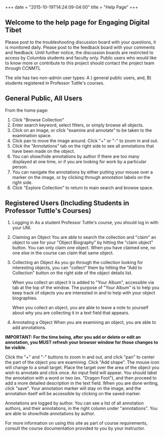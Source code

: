 +++
date = "2015-10-19T14:24:09-04:00"
title = "Help Page"
+++

## Welcome to the help page for Engaging Digital Tibet

Please post to the troubleshooting discussion board with your questions, it is monitored daily. Please post to the feedback board with your comments and feedback. Until further notice, the discussion boards are restricted to access by Columbia students and faculty only. Public users who would like to know more or contribute to this project should contact the project team through CCNMTL

The site has two non-admin user types: A ) general public users, and, B) students registered in Professor Tuttle's courses.

## General Public, All Users

From the home page:

1) Click "Browse Collection"
2) Enter search keyword, select filters, or simply browse all objects.
3) Click on an image, or click "examine and annotate" to be taken to the examination space.
4) Click pan to move the image around. Click "+" or "-" to zoom in and out.
5) Click the "Annotations" tab on the right side to see all annotations that have been made on the object.
6) You can show/hide annotations by author if there are too many displayed at one time, or if you are looking for work by a particular person.
7) You can navigate the annotations by either putting your mouse over a marker on the image, or by clicking through annotation labels on the right side.
8) Click "Explore Collection" to return to main search and browse space.

## Registered Users (Including Students in Professor Tuttle's Courses)

1. Logging in
   As a student Professor Tuttle's course, you should log in with your UNI.

2. Claiming an Object
   You are able to search the collection and "claim" an object to use for your "Object Biography" by hitting the "claim object" button. You can only claim one object. When you have claimed one, no one else in the course can claim that same object.

3. Collecting an Object
   As you go through the collection looking for interesting objects, you can "collect" them by hitting the "Add to Collection" button on the right side of the object details list.

    When you collect an object it is added to "Your Album", accessible via tab at the top of the window. The purpose of "Your Album" is to help you keep track of objects you are interested in and to help with your object biographies.

    When you collect an object, you are able to leave a note to yourself about why you are collecting it in a text field that appears.

4. Annotating a Object
   When you are examining an object, you are able to add annotations.

**IMPORTANT: For the time being, after you add or delete or edit an annotation, you MUST refresh your browser window for those changes to be visible.**

Click the "+" and "-" buttons to zoom in and out, and click "pan" to center the part of the object you are examining. Click "Add shape". The mouse icon will change to a small target. Place the target over the area of the object you wish to annotate and click once. An input field will appear. You should label the annotation with a word or two (ex. "Dragon Foot"), and then proceed to add a more detailed description in the text field. When you are done writing, click "save". Your annotation marker will stay on the image, and the annotation itself will be accessible by clicking on the saved marker.

Annotations are logged by author. You can see a list of all annotation authors, and their annotations, in the right column under "annotations". You are able to show/hide annotations by author.

For more information on using this site as part of course requirements, consult the course documentation provided to you by your instructor.
